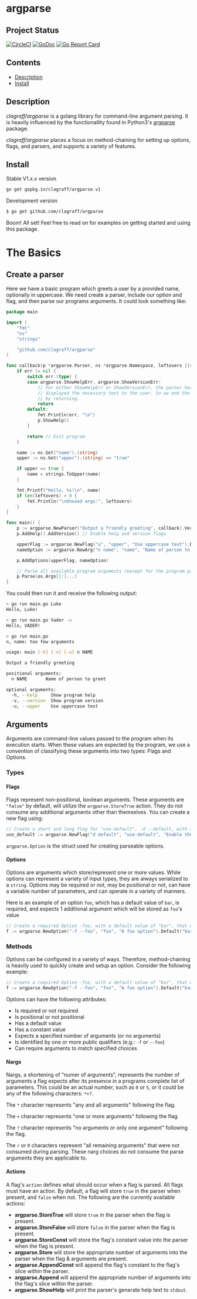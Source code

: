 # argparse
## Project Status
[![CircleCI](https://circleci.com/gh/clagraff/argparse/tree/develop.svg?style=svg)](https://circleci.com/gh/clagraff/argparse/tree/develop)
[![GoDoc](https://godoc.org/github.com/clagraff/argparse?status.svg)](https://godoc.org/github.com/clagraff/argparse)
[![Go Report Card](http://goreportcard.com/badge/clagraff/argparse)](http://goreportcard.com/report/clagraff/argparse)

## Contents
- [Description](#description)
- [Install](#install)

## Description
_clagraff/argparse_ is a golang library for command-line argument parsing. It 
is heavily influenced by the functionallity found in Python3's 
[argparse](https://docs.python.org/3.6/library/argparse.html) package.

_clagraff/argparse_ places a focus on method-chaining for setting up options, 
flags, and parsers, and supports a variety of features.


## Install
Stable V1.x.x version
```bash
go get gopkg.in/clagraff/argparse.v1
```

Development version
```bash
$ go get github.com/clagraff/argparse
```

Boom! All set! Feel free to read on for examples on getting started and using this package.

# The Basics
## Create a parser
Here we have a basic program which greets a user by a provided name, optionally in uppercase. We need create a parser, include our option and flag, and then parse our programs arguments. It could look something like:

```go
package main

import (
	"fmt"
	"os"
	"strings"

	"github.com/clagraff/argparse"
)

func callback(p *argparse.Parser, ns *argparse.Namespace, leftovers []string, err error) {
	if err != nil {
		switch err.(type) {
		case argparse.ShowHelpErr, argparse.ShowVersionErr:
			// For either ShowHelpErr or ShowVersionErr, the parser has already
			// displayed the necessary text to the user. So we end the program
			// by returning.
			return
		default:
			fmt.Println(err, "\n")
			p.ShowHelp()
		}

		return // Exit program
	}

	name := ns.Get("name").(string)
	upper := ns.Get("upper").(string) == "true"

	if upper == true {
		name = strings.ToUpper(name)
	}

	fmt.Printf("Hello, %s!\n", name)
	if len(leftovers) > 0 {
		fmt.Println("\nUnused args:", leftovers)
	}
}

func main() {
	p := argparse.NewParser("Output a friendly greeting", callback).Version("1.3.0a")
	p.AddHelp().AddVersion() // Enable help and version flags

	upperFlag := argparse.NewFlag("u", "upper", "Use uppercase text").Default("false")
	nameOption := argparse.NewArg("n name", "name", "Name of person to greet").Default("John").Required()

	p.AddOptions(upperFlag, nameOption)

	// Parse all available program arguments (except for the program path).
	p.Parse(os.Args[1:]...)
}
```

You could then run it and receive the following output:

```bash
> go run main.go Luke
Hello, Luke!

> go run main.go Vader -u
Hello, VADER!

> go run main.go
n, name: too few arguments

usage: main [-h] [-v] [-u] n NAME

Output a friendly greeting

positional arguments:
  n NAME       Name of person to greet

optional arguments:
  -h, --help     Show program help
  -v, --version  Show program version
  -u, --upper    Use uppercase text
```

## Arguments
Arguments are command-line values passed to the program when its execution starts. When these
values are expected by the program, we use a convention of classifying these arguments
into two types: Flags and Options.

### Types
#### Flags
Flags represent non-positional, boolean arguments. These arguments are `"false"` 
by default, will utilize the `argparse.StoreTrue` action. They do not consume 
any additional arguments other than themselves. You can create a new flag using:

```go
// Create a short and long flag for "use-default", -d --default, with a description.
use_default := argparse.NewFlag("d default", "use-default", "Enable the default mode")
```

`argparse.Option` is the struct used for creating parseable options. 

#### Options
Options are arguments which store/represent one or more values. While options 
can represent a variety of input types, they are always serialized to
a `string`. Options may be required or not, may be positional or not, can have
a variable number of parameters, and can operate in a variety of manners.

Here is an example of an option `foo`, which has a default value of `bar`, 
is required, and expects 1 additional argument which will be stored as `foo`'s value
```go
// Create a required Option -foo, with a default value of "bar", that expects and stores 1 argument.
f := argparse.NewOption("-f --foo", "foo", "A foo option").Default("bar").Nargs("1").Required().Action(argparse.Store)
```

### Methods
Options can be configured in a variety of ways. Therefore, method-chaining is
heavily used to quickly create and setup an option. Consider the following example:

```go
// Create a required Option -foo, with a default value of "bar", that expects and stores 1 argument.
f := argparse.NewOption("-f --foo", "foo", "A foo option").Default("bar").Nargs("1").Required().Action(argparse.Store)
```

Options can have the following attributes:
* Is required or not required
* Is positional or not positional
* Has a default value
* Has a constant value
* Expects a specified number of arguments (or no arguments)
* Is identified by one or more public qualifiers (e.g.: `-f` or `--foo`)
* Can require arguments to match specified choices

#### Nargs
Nargs, a shortening of "numer of arguments", represents the number of arguments a flag expects after its presence in a programs complete list of parameters. This could be an actual number, such as `0` or `5`, or it could be any of the following characters: `*+?`. 

The `*` character represents "any and all arguments" following the flag.

The `+` character represents "one or more arguments" following the flag.

The `?` character represents "no arguments or only one argument" following the flag.

The `r` or `R` characters represent "all remaining arguments" that were not consumed during parsing. These narg choices do not consume the parse arguments they are applicable to.

#### Actions
A flag's `action` defines what should occur when a flag is parsed. All flags must have an action. By default, a flag will store `true` in the parser when present, and `false` when not. The following are the currently available actions:

* __argparse.StoreTrue__ will store `true` in the parser when the flag is present.
* __argparse.StoreFalse__ will store `false` in the parser when the flag is present.
* __argparse.StoreConst__ will store the flag's constant value into the parser when the flag is present.
* __argparse.Store__ will store the appropriate number of arguments into the parser when the flag & arguments are present.
* __argparse.AppendConst__ will append the flag's constant to the flag's slice within the parser.
* __argparse.Append__ will append the appropriate number of arguments into the flag's slice within the parser.
* __argparse.ShowHelp__ will print the parser's generate help text to `stdout`.
